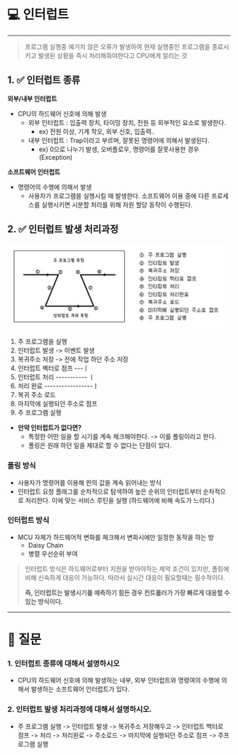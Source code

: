 # 💻 인터럽트

---

> 프로그램 실행중 예기치 않은 오류가 발생하여 현재 실행중인 프로그램을 종료시키고 발생된 상황을 즉시 처리해줘야한다고 CPU에게 알리는 것


## 1. ✅ 인터럽트 종류

**외부/내부 인터럽트**
- CPU의 하드웨어 신호에 의해 발생
  - 외부 인터럽트 : 입출력 장치, 타이밍 장치, 전원 등 외부적인 요소로 발생한다.
    - ex) 전원 이상, 기계 착오, 외부 신호, 입출력..
  - 내부 인터럽트 : Trap이라고 부르며, 잘못된 명령어에 의해서 발생된다.
    - ex) 0으로 나누기 발생, 오버플로우, 명령어를 잘못사용한 경우 (Exception)

**소프트웨어 인터럽트**
- 명령어의 수행에 의해서 발생
  - 사용자가 프로그램을 실행시킬 때 발생한다. 소프트웨어 이용 중에 다른 프로세스를 실행시키면 시분할 처리를 위해 자원 할당 동작이 수행된다.

## 2. ✅ 인터럽트 발생 처리과정

![img.png](img/img.png)
1. 주 프로그램을 실행
2. 인터럽트 발생 -> 이벤트 발생
3. 복귀주소 저장 -> 전에 작업 하던 주소 저장
4. 인터럽트 벡터로 점프  ---ㅣ
5. 인터럽트 처리     -----------   ㅣ
6. 처리 완료        -----------------ㅣ 
7. 복귀 주소 로드
8. 마지막에 실행되던 주소로 점프
9. 주 프로그램 실행 

- **만약 인터럽트가 없다면?**
  - 특정한 어떤 일을 할 시기를 계속 체크해야한다. -> 이를 폴링이라고 한다.
  - 폴링은 원래 하던 일을 제대로 할 수 없다는 단점이 있다.

### 폴링 방식

- 사용자가 명령어를 이용해 핀의 값을 계속 읽어내는 방식
- 인터럽트 요청 플래그를 순차적으로 탐색하여 높은 순위의 인터럽트부터 순차적으로 처리한다. 이에 맞는 서비스 루틴을 실행 (하드웨어에 비해 속도가 느리다.)


### 인터럽트 방식

- MCU 자체가 하드웨어적 변화를 체크해서 변화시에만 일정한 동작을 하는 방
  - Daisy Chain
  - 병렬 우선순위 부여

> 인터럽트 방식은 하드웨어로부터 지원을 받아야하는 제약 조건이 있지만, 폴링에 비해 신속하게 대응이 가능하다. 따라서 실시간 대응이 필요할때는 필수적이다.
> 
> **즉, 인터럽트는 발생시기를 예측하기 힘든 경우 컨트롤러가 가장 빠르게 대응할 수 있는 방식이다.**


---

# 🤔 질문

### 1. 인터럽트 종류에 대해서 설명하시오

- CPU의 하드웨어 신호에 의해 발생하는 내부, 외부 인터럽트와 명령여의 수행에 의해서 발생하는 소프트웨어 인터럽트가 있다.

### 2. 인터럽트 발생 처리과정에 대해서 설명하시오.
- 주 프로그램 실행 -> 인터럽트 발생 -> 복귀주소 저장해두고 -> 인터럽트 백터로 점프 -> 처리 -> 처리완료 -> 주소로드 -> 마지막에 실행되던 주소로 점프 -> 주프로그램 실행


